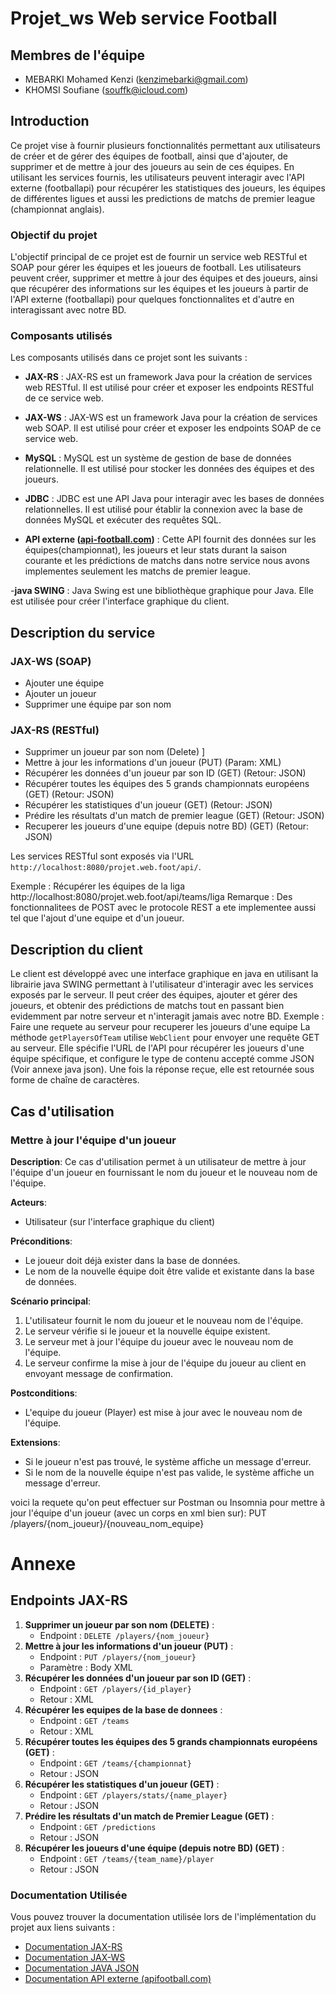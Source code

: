 # Projet_ws Web service Football

## Membres de l'équipe
- MEBARKI Mohamed Kenzi (kenzimebarki@gmail.com)
- KHOMSI Soufiane (souffk@icloud.com)

## Introduction

Ce projet vise à fournir plusieurs fonctionnalités permettant aux utilisateurs de créer et de gérer des équipes de football, ainsi que d'ajouter, de supprimer et de mettre à jour des joueurs au sein de ces équipes. En utilisant les services fournis, les utilisateurs peuvent interagir avec l'API externe (footballapi) pour récupérer les statistiques des joueurs, les équipes de différentes ligues et aussi les predictions de matchs de premier league (championnat anglais).
### Objectif du projet
L'objectif principal de ce projet est de fournir un service web RESTful et SOAP pour gérer les équipes et les joueurs de football. Les utilisateurs peuvent créer, supprimer et mettre à jour des équipes et des joueurs, ainsi que récupérer des informations sur les équipes et les joueurs à partir de l'API externe (footballapi) pour quelques fonctionnalites et d'autre en interagissant avec notre BD.

### Composants utilisés

Les composants utilisés dans ce projet sont les suivants :

- **JAX-RS** : JAX-RS est un framework Java pour la création de services web RESTful. Il est utilisé pour créer et exposer les endpoints RESTful de ce service web.

- **JAX-WS** : JAX-WS est un framework Java pour la création de services web SOAP. Il est utilisé pour créer et exposer les endpoints SOAP de ce service web.

- **MySQL** : MySQL est un système de gestion de base de données relationnelle. Il est utilisé pour stocker les données des équipes et des joueurs.

- **JDBC** : JDBC est une API Java pour interagir avec les bases de données relationnelles. Il est utilisé pour établir la connexion avec la base de données MySQL et exécuter des requêtes SQL.

- **API externe ([api-football.com](https://apifootball.com))** : Cette API fournit des données sur les équipes(championnat), les joueurs et leur stats durant la saison courante et les prédictions de matchs dans notre service nous avons implementes seulement les matchs de premier league.

-**java SWING** : Java Swing est une bibliothèque graphique pour Java. Elle est utilisée pour créer l'interface graphique du client.

## Description du service

### JAX-WS (SOAP)
- Ajouter une équipe
- Ajouter un joueur
- Supprimer une équipe par son nom

### JAX-RS  (RESTful)
- Supprimer un joueur par son nom (Delete) ]
- Mettre à jour les informations d'un joueur (PUT) (Param: XML)
- Récupérer les données d'un joueur par son ID  (GET) (Retour: JSON)
- Récupérer toutes les équipes des 5 grands championnats européens  (GET) (Retour: JSON)
- Récupérer les statistiques d'un joueur    (GET) (Retour: JSON)
- Prédire les résultats d'un match de premier league  (GET) (Retour: JSON)             
- Recuperer les joueurs d'une equipe (depuis notre BD) (GET) (Retour: JSON)



Les services RESTful sont exposés via l'URL `http://localhost:8080/projet.web.foot/api/`.

Exemple : Récupérer les équipes de la liga 
http://localhost:8080/projet.web.foot/api/teams/liga
Remarque : Des fonctionnalitees de POST avec le protocole REST a ete implementee aussi tel que l'ajout d'une equipe et d'un joueur.
## Description du client
Le client est développé avec une interface graphique en java en utilisant la librairie java SWING permettant à l'utilisateur d'interagir avec les services exposés par le serveur. Il peut créer des équipes, ajouter et gérer des joueurs, et obtenir des prédictions de matchs tout en passant bien evidemment par notre serveur et n'interagit jamais avec notre BD.
Exemple : Faire une requete au serveur pour recuperer les joueurs d'une equipe 
La méthode `getPlayersOfTeam` utilise `WebClient` pour envoyer une requête GET au serveur. Elle spécifie l'URL de l'API pour récupérer les joueurs d'une équipe spécifique, et configure le type de contenu accepté comme JSON (Voir annexe java json). Une fois la réponse reçue, elle est retournée sous forme de chaîne de caractères.

## Cas d'utilisation

### Mettre à jour l'équipe d'un joueur

**Description**:
Ce cas d'utilisation permet à un utilisateur de mettre à jour l'équipe d'un joueur en fournissant le nom du joueur et le nouveau nom de l'équipe.

**Acteurs**:
- Utilisateur (sur l'interface graphique du client)

**Préconditions**:
- Le joueur doit déjà exister dans la base de données.
- Le nom de la nouvelle équipe doit être valide et existante dans la base de données.

**Scénario principal**:
1. L'utilisateur fournit le nom du joueur et le nouveau nom de l'équipe.
2. Le serveur vérifie si le joueur et la nouvelle équipe existent.
3. Le serveur met à jour l'équipe du joueur avec le nouveau nom de l'équipe.
4. Le serveur confirme la mise à jour de l'équipe du joueur au client en envoyant message de confirmation.

**Postconditions**:
- L'equipe du joueur (Player) est mise à jour avec le nouveau nom de l'équipe.

**Extensions**:
- Si le joueur n'est pas trouvé, le système affiche un message d'erreur.
- Si le nom de la nouvelle équipe n'est pas valide, le système affiche un message d'erreur.

voici la requete qu'on peut effectuer sur Postman ou Insomnia pour mettre à jour l'équipe d'un joueur (avec un corps en xml bien sur): 
PUT /players/{nom_joueur}/{nouveau_nom_equipe}



# Annexe 
## Endpoints JAX-RS

1. **Supprimer un joueur par son nom (DELETE)** :
   - Endpoint : `DELETE /players/{nom_joueur}`
2. **Mettre à jour les informations d'un joueur (PUT)** :
   - Endpoint : `PUT /players/{nom_joueur}`
   - Paramètre : Body XML
3. **Récupérer les données d'un joueur par son ID (GET)** :
   - Endpoint : `GET /players/{id_player}`
   - Retour : XML
4. **Récupérer les equipes de la base de donnees** :
   - Endpoint : `GET /teams`
   - Retour : XML
5. **Récupérer toutes les équipes des 5 grands championnats européens (GET)** :
   - Endpoint : `GET /teams/{championnat}`
   - Retour : JSON
6. **Récupérer les statistiques d'un joueur (GET)** :
   - Endpoint : `GET /players/stats/{name_player}`
   - Retour : JSON
7. **Prédire les résultats d'un match de Premier League (GET)** :
   - Endpoint : `GET /predictions`
   - Retour : JSON
8. **Récupérer les joueurs d'une équipe (depuis notre BD) (GET)** :
   - Endpoint : `GET /teams/{team_name}/player`
   - Retour : JSON


### Documentation Utilisée

Vous pouvez trouver la documentation utilisée lors de l'implémentation du projet aux liens suivants :

- [Documentation JAX-RS](https://gayerie.dev/epsi-b3-javaee/javaee_web/jaxrs.html)
- [Documentation JAX-WS](https://www.jmdoudoux.fr/java/dej/chap-service-web.htm)
- [Documentation JAVA JSON](https://jenkov.com/tutorials/java-json/jackson-jsonnode.html)
- [Documentation API externe (apifootball.com)](https://apifootball.com/documentation/)